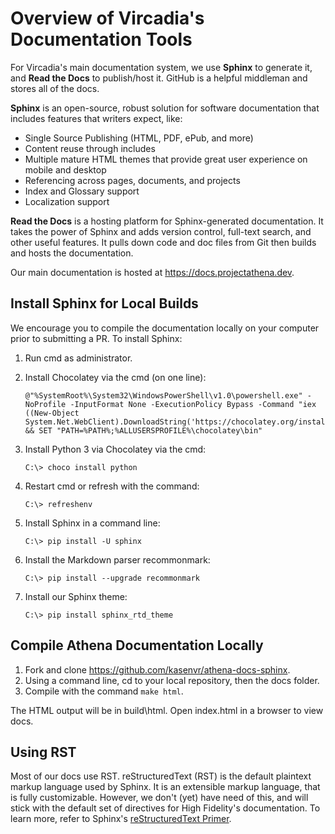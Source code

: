 # Overview of Vircadia's Documentation Tools

For Vircadia's main documentation system, we use **Sphinx** to generate it, and **Read the Docs** to publish/host it. GitHub is a helpful middleman and stores all of the docs.

**Sphinx** is an open-source, robust solution for software documentation that includes features that writers expect, like:

* Single Source Publishing (HTML, PDF, ePub, and more)
* Content reuse through includes
* Multiple mature HTML themes that provide great user experience on mobile and desktop
* Referencing across pages, documents, and projects
* Index and Glossary support
* Localization support

**Read the Docs** is a hosting platform for Sphinx-generated documentation. It takes the power of Sphinx and adds version control, full-text search, and other useful features. It pulls down code and doc files from Git then builds and hosts the documentation. 

Our main documentation is hosted at https://docs.projectathena.dev.

## Install Sphinx for Local Builds

We encourage you to compile the documentation locally on your computer prior to submitting a PR. To install Sphinx: 

1. Run cmd as administrator.
2. Install Chocolatey via the cmd (on one line):

    ```
    @"%SystemRoot%\System32\WindowsPowerShell\v1.0\powershell.exe" -NoProfile -InputFormat None -ExecutionPolicy Bypass -Command "iex ((New-Object System.Net.WebClient).DownloadString('https://chocolatey.org/install.ps1'))" && SET "PATH=%PATH%;%ALLUSERSPROFILE%\chocolatey\bin"
    ```

3. Install Python 3 via Chocolatey via the cmd:

    ```
    C:\> choco install python
    ```

4. Restart cmd or refresh with the command:

    ```
    C:\> refreshenv
    ```

5. Install Sphinx in a command line:

    ```
    C:\> pip install -U sphinx
    ```

6. Install the Markdown parser recommonmark:

    ```
    C:\> pip install --upgrade recommonmark
    ```

7. Install our Sphinx theme:

    ```
    C:\> pip install sphinx_rtd_theme
    ```
               
## Compile Athena Documentation Locally

1. Fork and clone https://github.com/kasenvr/athena-docs-sphinx.
2. Using a command line, cd to your local repository, then the docs folder.
3. Compile with the command `make html`.

The HTML output will be in build\html. Open index.html in a browser to view docs.


## Using RST 

Most of our docs use RST. reStructuredText (RST) is the default plaintext markup language used by Sphinx. It is an extensible markup language, that is fully customizable. However, we don't (yet) have need of this, and will stick with the default set of directives for High Fidelity's documentation. To learn more, refer to Sphinx's [reStructuredText Primer](https://www.sphinx-doc.org/en/2.0/usage/restructuredtext/basics.html).
